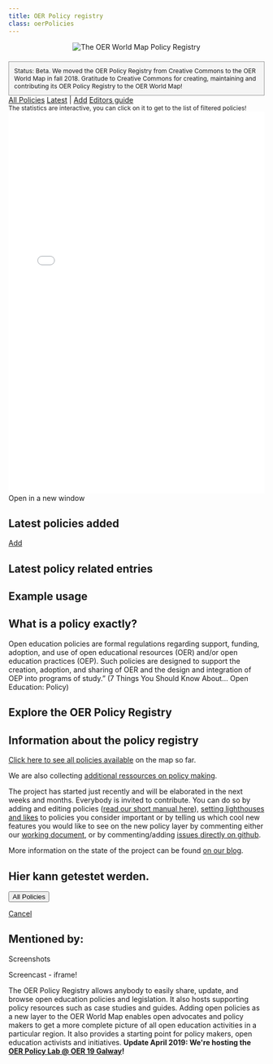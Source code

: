 ```yaml
---
title: OER Policy registry
class: oerPolicies
---
```

<div style="width:100%;text-align:center;">
<img style="width:auto;margin:0 auto;" src="/assets/images/oer_policy_registry_v01.png" title="The OER World Map Policy Registry">
</div>
<div style="font-size:12px;background: #f5f5f5;border:1px solid #999;padding:10px;margin-top:20px;">Status: Beta. We moved the OER Policy Registry from Creative Commons to the OER World Map in fall 2018. Gratitude to Creative Commons for creating, maintaining and contributing its OER Policy Registry to the OER World Map!</div>
<a class="btn" href="/resource/?filter.about.%40type=Policy&size=20" target="_blank">All Policies</a> <a class="btn" href="#latest-policies-added">Latest</a> | <a class="btn" href="/resource/?add=Policy" target="_blank">Add</a> <a class="btn" href="https://kurzelinks.de/yuge" target="_blank">Editors guide</a>
<div style="font-size:12px;">The statistics are interactive, you can click on it to get to the list of filtered policies!</div>
<iframe
  src="/kibana/app/kibana#/dashboard/3f24aa90-e370-11e8-bc1a-bd36147d8400?embed=true&_g=()"
  data-scope="filter.about.@type=Policy"
  height="750"
  width="800"
  style="border:0; width: 100%; margin: 0 auto;"
></iframe>
<a data-inject-newWindowLink>
  Open in a new window
</a>

## Latest policies added

<div data-inject-feed></div>
<a class="btn" href="/resource/?add=Policy" target="_blank">Add</a>

## Latest policy related entries

<div data-inject-policy-related></div>


## Example usage

## What is a policy exactly?
Open education policies are formal regulations regarding support, funding, adoption, and use of open educational resources (OER) and/or open education practices (OEP). Such policies are designed to support the creation, adoption, and sharing of OER and the design and integration of OEP into programs of study.” (7 Things You Should Know About... Open Education: Policy)

## Explore the OER Policy Registry

## Information about the policy registry

[Click here to see all policies available](https://oerworldmap.org/resource/?filter.about.%40type=Policy&size=20) on the map so far.

We are also collecting [additional ressources on policy making](https://oerworldmap.org/resource/?filter.about.keywords=policy&size=20).

The project has started just recently and will be elaborated in the next weeks and months. Everybody is invited to contribute. You can do so by adding and editing policies ([read our short manual here](https://github.com/hbz/oerworldmap/issues/1615)), [setting lighthouses and likes](https://oerworldmap.wordpress.com/2017/11/27/identifying-lighthouses/) to policies you consider important or by telling us which cool new features you would like to see on the new policy layer by commenting either our [working document](https://docs.google.com/document/d/1qDb1jfGXWQQwjLTFX9myfqS7DbHYD3YzlgoGiHQgfhc/edit?usp=sharing), or by commenting/adding [issues directly on github](https://github.com/hbz/oerworldmap/milestone/23).

More information on the state of the project can be found [on our blog](https://oerworldmap.wordpress.com/2018/10/11/moving-the-oer-policy-registry-to-the-oer-world-map). 

## Hier kann getestet werden.

<div class="primaryButtons"><button class="btn prominent" type="submit">All Policies</button></div>

<a class="btn" href="/resource/?features=true">Cancel</a>

## Mentioned by:

Screenshots

Screencast - iframe!

The OER Policy Registry allows anybody to easily share, update, and browse open education policies and legislation. It also hosts supporting policy resources such as case studies and guides. Adding open policies as a new layer to the OER World Map enables open advocates and policy makers to get a more complete picture of all open education activities in a particular region. It also provides a starting point for policy makers, open education activists and initiatives. **Update April 2019: We're hosting the [OER Policy Lab @ OER 19 Galway](https://oerworldmap.wordpress.com/2019/01/22/save-the-date-oer-policy-lab-oer19/)!**
